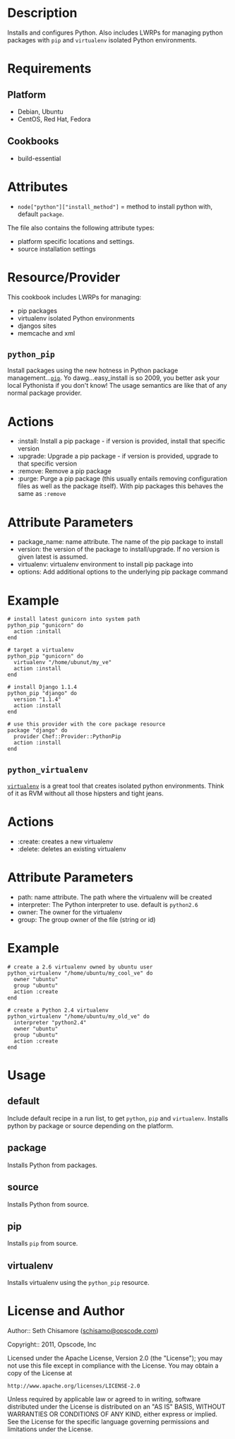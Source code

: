 Description
===========

Installs and configures Python.  Also includes LWRPs for managing python packages with `pip` and `virtualenv` isolated Python environments.

Requirements
============

Platform
--------

* Debian, Ubuntu
* CentOS, Red Hat, Fedora

Cookbooks
---------

* build-essential

Attributes
==========

* `node["python"]["install_method"]` = method to install python with, default `package`.

The file also contains the following attribute types:

* platform specific locations and settings.
* source installation settings

Resource/Provider
=================

This cookbook includes LWRPs for managing:

* pip packages
* virtualenv isolated Python environments
* djangos sites
* memcache and xml

`python_pip`
------------

Install packages using the new hotness in Python package management...[`pip`](http://pypi.python.org/pypi/pip).  Yo dawg...easy_install is so 2009, you better ask your local Pythonista if you don't know! The usage semantics are like that of any normal package provider.

# Actions

- :install: Install a pip package - if version is provided, install that specific version
- :upgrade: Upgrade a pip package - if version is provided, upgrade to that specific version
- :remove: Remove a pip package
- :purge: Purge a pip package (this usually entails removing configuration files as well as the package itself).  With pip packages this behaves the same as `:remove`

# Attribute Parameters

- package_name: name attribute. The name of the pip package to install
- version: the version of the package to install/upgrade.  If no version is given latest is assumed.
- virtualenv: virtualenv environment to install pip package into
- options: Add additional options to the underlying pip package command

# Example
    
    # install latest gunicorn into system path
    python_pip "gunicorn" do
      action :install
    end
    
    # target a virtualenv
    python_pip "gunicorn" do
      virtualenv "/home/ubunut/my_ve"
      action :install
    end
    
    # install Django 1.1.4
    python_pip "django" do
      version "1.1.4"
      action :install
    end
    
    # use this provider with the core package resource
    package "django" do
      provider Chef::Provider::PythonPip
      action :install
    end

`python_virtualenv`
-------------------

[`virtualenv`](http://pypi.python.org/pypi/virtualenv) is a great tool that creates isolated python environments.  Think of it as RVM without all those hipsters and tight jeans.

# Actions

- :create: creates a new virtualenv
- :delete: deletes an existing virtualenv

# Attribute Parameters

- path: name attribute. The path where the virtualenv will be created
- interpreter: The Python interpreter to use. default is `python2.6`
- owner: The owner for the virtualenv
- group: The group owner of the file (string or id)

# Example
    
    # create a 2.6 virtualenv owned by ubuntu user
    python_virtualenv "/home/ubuntu/my_cool_ve" do
      owner "ubuntu"
      group "ubuntu"
      action :create
    end
    
    # create a Python 2.4 virtualenv
    python_virtualenv "/home/ubuntu/my_old_ve" do
      interpreter "python2.4"
      owner "ubuntu"
      group "ubuntu"
      action :create
    end
    
Usage
=====

default
-------

Include default recipe in a run list, to get `python`, `pip` and `virtualenv`. Installs python by package or source depending on the platform.

package
-------

Installs Python from packages.

source
------

Installs Python from source.

pip
---

Installs `pip` from source.

virtualenv
----------

Installs virtualenv using the `python_pip` resource.


License and Author
==================

Author:: Seth Chisamore (<schisamo@opscode.com>)

Copyright:: 2011, Opscode, Inc

Licensed under the Apache License, Version 2.0 (the "License");
you may not use this file except in compliance with the License.
You may obtain a copy of the License at

    http://www.apache.org/licenses/LICENSE-2.0

Unless required by applicable law or agreed to in writing, software
distributed under the License is distributed on an "AS IS" BASIS,
WITHOUT WARRANTIES OR CONDITIONS OF ANY KIND, either express or implied.
See the License for the specific language governing permissions and
limitations under the License.
